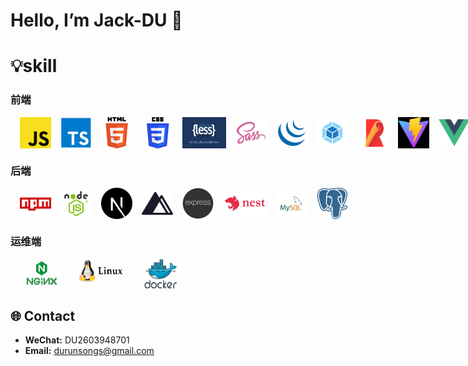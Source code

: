 # Hello, I’m Jack-DU 👋

# 💡skill

### 前端

<div style='display:flex'>
    <img width='50' height='50' title='javaScript' style='margin-left:15px;' src='skill/js.png' />
    <img width='50' height='50' title='typeScript' style='margin-left:15px;' src='skill/ts.png' />
    <img width='50' height='50' title='html5' style='margin-left:15px;' src='skill/h5.png' />
    <img width='50' height='50' title='css3' style='margin-left:15px;' src='skill/css3.png' />
    <img width='70' height='50' title='less' style='margin-left:15px;' src='skill/less.png' />
    <img width='70' height='50' title='sass' style='margin-left:15px;' src='skill/sass.png' />
    <img width='70' height='50' title='jQuery' style='margin-left:15px;' src='skill/jQuery.png' />
    <img width='50' height='50' title='webpack' style='margin-left:15px;' src='skill/webpack.png' />
    <img width='50' height='50' title='rollup' style='margin-left:15px;' src='skill/rollup.png' />
    <img width='50' height='50' title='vite' style='margin-left:15px;' src='skill/vite.png' />
    <img width='50' height='50' title='vue' style='margin-left:15px;' src='skill/vue.png' />
    <img width='50' height='50' title='react' style='margin-left:15px;' src='skill/react.png' />
    <img width='50' height='50' title='uniapp' style='margin-left:15px;' src='skill/uni.png' />
    <img width='40' height='50' title='pinia' style='margin-left:15px;' src='skill/pinia.png' />
    <img width='50' height='50' title='postCss' style='margin-left:15px;' src='skill/postCss.png' />
    <img width='50' height='50' title='electron' style='margin-left:15px;' src='skill/electron.png' />
    <img width='50' height='50' title='tailwind' style='margin-left:15px;' src='skill/tailwind.png' />
    <img width='50' height='50' title='git' style='margin-left:15px;' src='skill/git.png' />
</div>

### 后端

<div style='display:flex'>
    <img width='50' height='50' title='npm' style='margin-left:15px;' src='skill/npm.png' />
    <img width='50' height='50' title='nodejs' style='margin-left:15px;' src='skill/nodejs.png' />
    <img width='50' height='50' title='nextjs' style='margin-left:15px;' src='skill/nextjs.png' />
    <img width='50' height='50' title='nuxtjs' style='margin-left:15px;' src='skill/nuxtjs.png' />
    <img width='50' height='50' title='express' style='margin-left:15px;' src='skill/express.png' />
    <img width='70' height='50' title='nest' style='margin-left:15px;' src='skill/nest.jpg' />
    <img width='50' height='50' title='mysql' style='margin-left:15px;' src='skill/mysql.png' />
    <img width='50' height='50' title='postgresql' style='margin-left:15px;' src='skill/postgresql_.png' />
</div>

### 运维端
<div style='display:flex'>
    <img width='70' height='50' title='nginx' style='margin-left:15px;' src='skill/nginx.png' />
    <img width='90' height='40' title='linux' style='margin-left:15px;' src='skill/linux.png' />
    <img width='70' height='50' title='docker' style='margin-left:15px;' src='skill/docker.png' />
</div>

## 🌐 Contact

- **WeChat:** DU2603948701  
- **Email:** durunsongs@gmail.com  
